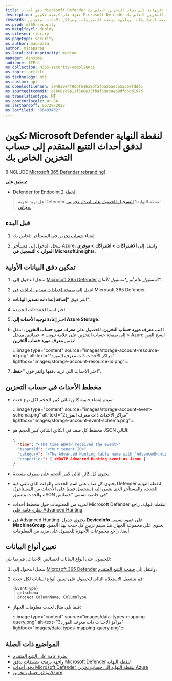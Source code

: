 ```yaml
---
title: دفق أحداث Microsoft Defender لنقطة النهاية إلى حساب التخزين الخاص بك
description: تعرف على كيفية تكوين Microsoft Defender لنقطة النهاية لدفق أحداث التتبع المتقدم إلى حساب التخزين الخاص بك.
keywords: تصدير البيانات الأولية، وتدفق واجهة برمجة التطبيقات، وواجهة برمجة التطبيقات، ومراكز الأحداث، وتخزين Azure، وحساب التخزين، والتتبع المتقدم، ومشاركة البيانات الأولية
ms.prod: m365-security
ms.mktglfcycl: deploy
ms.sitesec: library
ms.pagetype: security
ms.author: macapara
author: mjcaparas
ms.localizationpriority: medium
manager: dansimp
audience: ITPro
ms.collection: M365-security-compliance
ms.topic: article
ms.technology: mde
ms.custom: api
ms.openlocfilehash: c94830e4f9dbfe16a8dfafba35aecb5a36efddf5
ms.sourcegitcommit: d1b60ed9a11f5e6e35fbaf30ecaeb9dfd6dd197d
ms.translationtype: MT
ms.contentlocale: ar-SA
ms.lasthandoff: 06/29/2022
ms.locfileid: "66493432"
---
```

# <a name="configure-microsoft-defender-for-endpoint-to-stream-advanced-hunting-events-to-your-storage-account"></a>تكوين Microsoft Defender لنقطة النهاية لدفق أحداث التتبع المتقدم إلى حساب التخزين الخاص بك

[!INCLUDE [Microsoft 365 Defender rebranding](../../includes/microsoft-defender.md)]

**ينطبق على:**

- [Defender for Endpoint الخطة 2](https://go.microsoft.com/fwlink/p/?linkid=2154037)

> هل تريد تجربة Defender لنقطة النهاية؟ [التسجيل للحصول على إصدار تجريبي مجاني.](https://signup.microsoft.com/create-account/signup?products=7f379fee-c4f9-4278-b0a1-e4c8c2fcdf7e&ru=https://aka.ms/MDEp2OpenTrial?ocid=docs-wdatp-configuresiem-abovefoldlink)

## <a name="before-you-begin"></a>قبل البدء

1. إنشاء [حساب تخزين](/azure/storage/common/storage-account-overview) في المستأجر الخاص بك.

2. سجل الدخول إلى [مستأجر Azure](https://ms.portal.azure.com/)، وانتقل إلى **الاشتراكات > اشتراكك > موفري الموارد > التسجيل في Microsoft.insights**.

## <a name="enable-raw-data-streaming"></a>تمكين دفق البيانات الأولية

1. سجل الدخول إلى [Microsoft 365 Defender](https://security.microsoft.com) **كمسؤول عام *أو** _*_مسؤول الأمان_**.

2. انتقل إلى [صفحة إعدادات تصدير البيانات](https://security.microsoft.com/settings/mtp_settings/raw_data_export) في Microsoft 365 Defender.

3. انقر فوق **"إضافة إعدادات تصدير البيانات**".

4. اختر اسما للإعدادات الجديدة.

5. اختر **إعادة توجيه الأحداث إلى Azure Storage**.

6. اكتب **معرف مورد حساب التخزين**. للحصول على **معرف مورد حساب التخزين**، انتقل إلى صفحة حساب التخزين على علامة تبويب \> خصائص [مدخل](https://ms.portal.azure.com/) \> Azure انسخ النص ضمن **معرف مورد حساب التخزين**:

   :::image type="content" source="images/storage-account-resource-id.png" alt-text="مراكز الأحداث ذات معرف المورد1" lightbox="images/storage-account-resource-id.png":::

7. اختر الأحداث التي تريد دفقها وانقر فوق **"حفظ**".

## <a name="the-schema-of-the-events-in-the-storage-account"></a>مخطط الأحداث في حساب التخزين

- سيتم إنشاء حاوية كائن ثنائي كبير الحجم لكل نوع حدث:

  :::image type="content" source="images/storage-account-event-schema.png" alt-text="مراكز الأحداث ذات معرف المورد2" lightbox="images/storage-account-event-schema.png":::

- مخطط كل صف في الكائن الثنائي كبير الحجم هو JSON التالي:

  ```json
  {
    "time": "<The time WDATP received the event>"
    "tenantId": "<Your tenant ID>"
    "category": "<The Advanced Hunting table name with 'AdvancedHunting-' prefix>"
    "properties": { <WDATP Advanced Hunting event as Json> }
  }
  ```

- يحتوي كل كائن ثنائي كبير الحجم على صفوف متعددة.

- يحتوي كل صف على اسم الحدث، والوقت الذي تلقى فيه Defender لنقطة النهاية الحدث، والمستأجر الذي ينتمي إليه (ستحصل فقط على الأحداث من المستأجر)، والحدث بتنسيق JSON في خاصية تسمى "خصائص".

- لمزيد من المعلومات حول مخطط أحداث Microsoft Defender لنقطة النهاية، راجع [نظرة عامة على Advanced Hunting](advanced-hunting-overview.md).

- في Advanced Hunting، يحتوي جدول **DeviceInfo** على عمود يسمى **MachineGroup** يحتوي على مجموعة الجهاز. هنا سيتم تزيين كل حدث بهذا العمود أيضا. راجع [مجموعات الأجهزة](machine-groups.md) للحصول على مزيد من المعلومات.

## <a name="data-types-mapping"></a>تعيين أنواع البيانات

للحصول على أنواع البيانات لخصائص الأحداث، قم بما يلي:

1. سجل الدخول إلى [Microsoft 365 Defender](https://security.microsoft.com) وانتقل إلى [صفحة التتبع المتقدم](https://security.microsoft.com/hunting-package).

2. قم بتشغيل الاستعلام التالي للحصول على تعيين أنواع البيانات لكل حدث:

   ```kusto
   {EventType}
   | getschema
   | project ColumnName, ColumnType
   ```

- فيما يلي مثال لحدث معلومات الجهاز:

  :::image type="content" source="images/data-types-mapping-query.png" alt-text="مراكز الأحداث ذات معرف المورد3" lightbox="images/data-types-mapping-query.png":::

## <a name="related-topics"></a>المواضيع ذات الصلة

- [نظرة عامة على التتبع المتقدم](advanced-hunting-overview.md)
- [واجهة برمجة تطبيقات تدفق Microsoft Defender لنقطة النهاية](raw-data-export.md)
- [دفق أحداث Microsoft Defender لنقطة النهاية إلى حساب تخزين Azure](raw-data-export-storage.md)
- [وثائق حساب تخزين Azure](/azure/storage/common/storage-account-overview)
